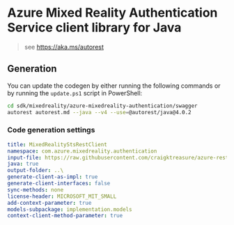 # Azure Mixed Reality Authentication Service client library for Java

> see https://aka.ms/autorest

## Generation

You can update the codegen by either running the following commands or by running the `update.ps1` script in PowerShell:

```bash
cd sdk/mixedreality/azure-mixedreality-authentication/swagger
autorest autorest.md --java --v4 --use=@autorest/java@4.0.2
```

### Code generation settings

``` yaml
title: MixedRealityStsRestClient
namespace: com.azure.mixedreality.authentication
input-file: https://raw.githubusercontent.com/craigktreasure/azure-rest-api-specs/6938d23da2be2a20b9998e002ef8b79e8d83e509/specification/mixedreality/data-plane/Microsoft.MixedReality/preview/2019-02-28-preview/mr-sts.json
java: true
output-folder: ..\
generate-client-as-impl: true
generate-client-interfaces: false
sync-methods: none
license-header: MICROSOFT_MIT_SMALL
add-context-parameter: true
models-subpackage: implementation.models
context-client-method-parameter: true
```
